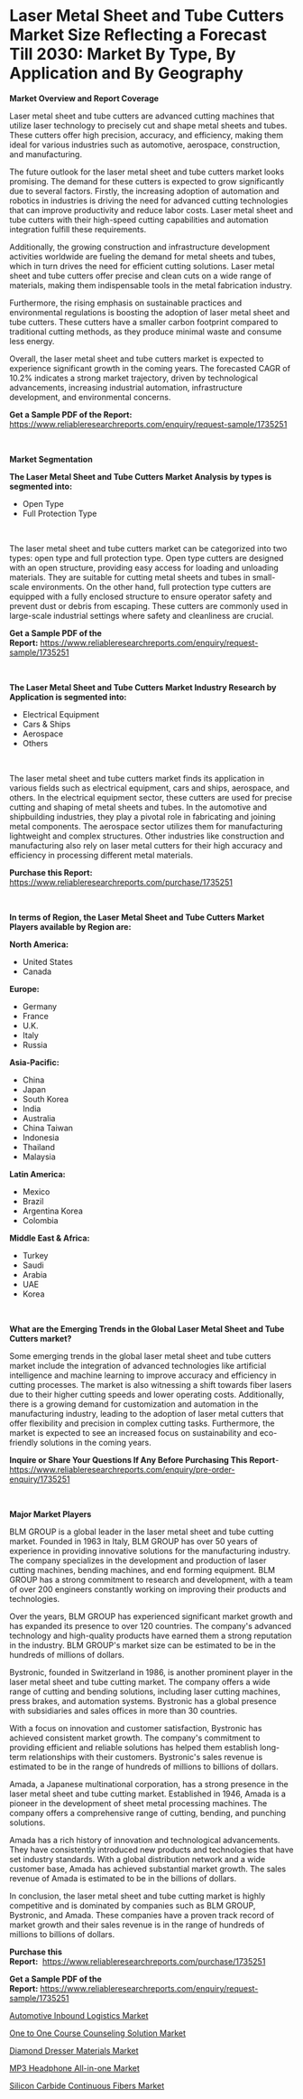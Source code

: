 <p><h1>Laser Metal Sheet and Tube Cutters Market Size Reflecting a Forecast Till 2030: Market By Type, By Application and By Geography</h1></p><p><strong>Market Overview and Report Coverage</strong></p>
<p><p>Laser metal sheet and tube cutters are advanced cutting machines that utilize laser technology to precisely cut and shape metal sheets and tubes. These cutters offer high precision, accuracy, and efficiency, making them ideal for various industries such as automotive, aerospace, construction, and manufacturing.</p><p>The future outlook for the laser metal sheet and tube cutters market looks promising. The demand for these cutters is expected to grow significantly due to several factors. Firstly, the increasing adoption of automation and robotics in industries is driving the need for advanced cutting technologies that can improve productivity and reduce labor costs. Laser metal sheet and tube cutters with their high-speed cutting capabilities and automation integration fulfill these requirements.</p><p>Additionally, the growing construction and infrastructure development activities worldwide are fueling the demand for metal sheets and tubes, which in turn drives the need for efficient cutting solutions. Laser metal sheet and tube cutters offer precise and clean cuts on a wide range of materials, making them indispensable tools in the metal fabrication industry.</p><p>Furthermore, the rising emphasis on sustainable practices and environmental regulations is boosting the adoption of laser metal sheet and tube cutters. These cutters have a smaller carbon footprint compared to traditional cutting methods, as they produce minimal waste and consume less energy.</p><p>Overall, the laser metal sheet and tube cutters market is expected to experience significant growth in the coming years. The forecasted CAGR of 10.2% indicates a strong market trajectory, driven by technological advancements, increasing industrial automation, infrastructure development, and environmental concerns.</p></p>
<p><strong>Get a Sample PDF of the Report:</strong> <a href="https://www.reliableresearchreports.com/enquiry/request-sample/1735251">https://www.reliableresearchreports.com/enquiry/request-sample/1735251</a></p>
<p>&nbsp;</p>
<p><strong>Market Segmentation</strong></p>
<p><strong>The Laser Metal Sheet and Tube Cutters Market Analysis by types is segmented into:</strong></p>
<p><ul><li>Open Type</li><li>Full Protection Type</li></ul></p>
<p>&nbsp;</p>
<p><p>The laser metal sheet and tube cutters market can be categorized into two types: open type and full protection type. Open type cutters are designed with an open structure, providing easy access for loading and unloading materials. They are suitable for cutting metal sheets and tubes in small-scale environments. On the other hand, full protection type cutters are equipped with a fully enclosed structure to ensure operator safety and prevent dust or debris from escaping. These cutters are commonly used in large-scale industrial settings where safety and cleanliness are crucial.</p></p>
<p><strong>Get a Sample PDF of the Report:</strong>&nbsp;<a href="https://www.reliableresearchreports.com/enquiry/request-sample/1735251">https://www.reliableresearchreports.com/enquiry/request-sample/1735251</a></p>
<p>&nbsp;</p>
<p><strong>The Laser Metal Sheet and Tube Cutters Market Industry Research by Application is segmented into:</strong></p>
<p><ul><li>Electrical Equipment</li><li>Cars & Ships</li><li>Aerospace</li><li>Others</li></ul></p>
<p>&nbsp;</p>
<p><p>The laser metal sheet and tube cutters market finds its application in various fields such as electrical equipment, cars and ships, aerospace, and others. In the electrical equipment sector, these cutters are used for precise cutting and shaping of metal sheets and tubes. In the automotive and shipbuilding industries, they play a pivotal role in fabricating and joining metal components. The aerospace sector utilizes them for manufacturing lightweight and complex structures. Other industries like construction and manufacturing also rely on laser metal cutters for their high accuracy and efficiency in processing different metal materials.</p></p>
<p><strong>Purchase this Report:</strong>&nbsp; <a href="https://www.reliableresearchreports.com/purchase/1735251">https://www.reliableresearchreports.com/purchase/1735251</a></p>
<p>&nbsp;</p>
<p><strong>In terms of Region, the Laser Metal Sheet and Tube Cutters Market Players available by Region are:</strong></p>
<p>
    <p> <strong> North America: </strong>
        <ul>
            <li>United States</li>
            <li>Canada</li>
        </ul>
        </p> 
    <p> <strong> Europe: </strong>
        <ul>
            <li>Germany</li>
            <li>France</li>
            <li>U.K.</li>
            <li>Italy</li>
            <li>Russia</li>
        </ul>
        </p> 
    <p> <strong> Asia-Pacific: </strong>
        <ul>
            <li>China</li>
            <li>Japan</li>
            <li>South Korea</li>
            <li>India</li>
            <li>Australia</li>
            <li>China Taiwan</li>
            <li>Indonesia</li>
            <li>Thailand</li>
            <li>Malaysia</li>
        </ul>
        </p> 
    <p> <strong> Latin America: </strong>
        <ul>
            <li>Mexico</li>
            <li>Brazil</li>
            <li>Argentina Korea</li>
            <li>Colombia</li>
        </ul>
        </p> 
    <p> <strong> Middle East & Africa: </strong>
        <ul>
            <li>Turkey</li>
            <li>Saudi</li>
            <li>Arabia</li>
            <li>UAE</li>
            <li>Korea</li>
        </ul>
    </p>
    </p>
<p>&nbsp;</p>
<p><strong>What are the Emerging Trends in the Global Laser Metal Sheet and Tube Cutters market?</strong></p>
<p><p>Some emerging trends in the global laser metal sheet and tube cutters market include the integration of advanced technologies like artificial intelligence and machine learning to improve accuracy and efficiency in cutting processes. The market is also witnessing a shift towards fiber lasers due to their higher cutting speeds and lower operating costs. Additionally, there is a growing demand for customization and automation in the manufacturing industry, leading to the adoption of laser metal cutters that offer flexibility and precision in complex cutting tasks. Furthermore, the market is expected to see an increased focus on sustainability and eco-friendly solutions in the coming years.</p></p>
<p><strong>Inquire or Share Your Questions If Any Before Purchasing This Report</strong>- <a href="https://www.reliableresearchreports.com/enquiry/pre-order-enquiry/1735251">https://www.reliableresearchreports.com/enquiry/pre-order-enquiry/1735251</a></p>
<p>&nbsp;</p>
<p><strong>Major Market Players</strong></p>
<p><p>BLM GROUP is a global leader in the laser metal sheet and tube cutting market. Founded in 1963 in Italy, BLM GROUP has over 50 years of experience in providing innovative solutions for the manufacturing industry. The company specializes in the development and production of laser cutting machines, bending machines, and end forming equipment. BLM GROUP has a strong commitment to research and development, with a team of over 200 engineers constantly working on improving their products and technologies.</p><p>Over the years, BLM GROUP has experienced significant market growth and has expanded its presence to over 120 countries. The company's advanced technology and high-quality products have earned them a strong reputation in the industry. BLM GROUP's market size can be estimated to be in the hundreds of millions of dollars.</p><p>Bystronic, founded in Switzerland in 1986, is another prominent player in the laser metal sheet and tube cutting market. The company offers a wide range of cutting and bending solutions, including laser cutting machines, press brakes, and automation systems. Bystronic has a global presence with subsidiaries and sales offices in more than 30 countries.</p><p>With a focus on innovation and customer satisfaction, Bystronic has achieved consistent market growth. The company's commitment to providing efficient and reliable solutions has helped them establish long-term relationships with their customers. Bystronic's sales revenue is estimated to be in the range of hundreds of millions to billions of dollars.</p><p>Amada, a Japanese multinational corporation, has a strong presence in the laser metal sheet and tube cutting market. Established in 1946, Amada is a pioneer in the development of sheet metal processing machines. The company offers a comprehensive range of cutting, bending, and punching solutions.</p><p>Amada has a rich history of innovation and technological advancements. They have consistently introduced new products and technologies that have set industry standards. With a global distribution network and a wide customer base, Amada has achieved substantial market growth. The sales revenue of Amada is estimated to be in the billions of dollars.</p><p>In conclusion, the laser metal sheet and tube cutting market is highly competitive and is dominated by companies such as BLM GROUP, Bystronic, and Amada. These companies have a proven track record of market growth and their sales revenue is in the range of hundreds of millions to billions of dollars.</p></p>
<p><strong>Purchase this Report:</strong>&nbsp;&nbsp;<a href="https://www.reliableresearchreports.com/purchase/1735251">https://www.reliableresearchreports.com/purchase/1735251</a></p>
<p></p>
<p><strong>Get a Sample PDF of the Report:</strong>&nbsp;<a href="https://www.reliableresearchreports.com/enquiry/request-sample/1735251">https://www.reliableresearchreports.com/enquiry/request-sample/1735251</a></p>
<p><p><a href="https://www.linkedin.com/pulse/automotive-inbound-logistics-market-research-report-provides/">Automotive Inbound Logistics Market</a></p><p><a href="https://www.linkedin.com/pulse/one-course-counseling-solution-market-size-growth-forecast/">One to One Course Counseling Solution Market</a></p><p><a href="https://medium.com/@aniket.reportprime23/diamond-dresser-materials-market-analysis-its-cagr-market-segmentation-and-global-industry-92d6f6ca8ae5">Diamond Dresser Materials Market</a></p><p><a href="https://github.com/marloy8/Market-Research-Report-List-1/blob/main/mp3-headphone-all-in-one-market.md">MP3 Headphone All-in-one Market</a></p><p><a href="https://github.com/mahnoor2003/Market-Research-Report-List-1/blob/main/silicon-carbide-continuous-fibers-market.md">Silicon Carbide Continuous Fibers Market</a></p></p>